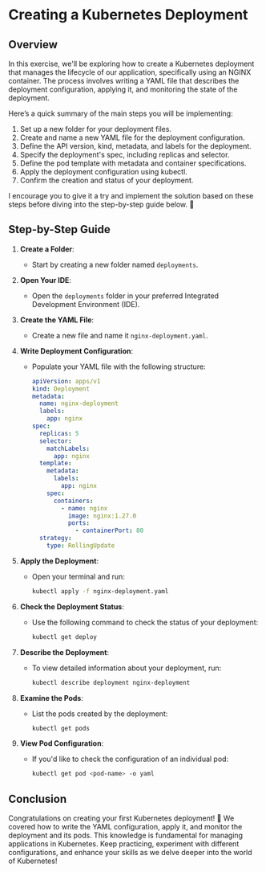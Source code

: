 # Creating a Kubernetes Deployment

## Overview

In this exercise, we'll be exploring how to create a Kubernetes deployment that manages the lifecycle of our application, specifically using an NGINX container. The process involves writing a YAML file that describes the deployment configuration, applying it, and monitoring the state of the deployment.

Here’s a quick summary of the main steps you will be implementing:

1. Set up a new folder for your deployment files.
2. Create and name a new YAML file for the deployment configuration.
3. Define the API version, kind, metadata, and labels for the deployment.
4. Specify the deployment's spec, including replicas and selector.
5. Define the pod template with metadata and container specifications.
6. Apply the deployment configuration using kubectl.
7. Confirm the creation and status of your deployment.

I encourage you to give it a try and implement the solution based on these steps before diving into the step-by-step guide below. 🌟

## Step-by-Step Guide

1. **Create a Folder**:

   - Start by creating a new folder named `deployments`.

2. **Open Your IDE**:

   - Open the `deployments` folder in your preferred Integrated Development Environment (IDE).

3. **Create the YAML File**:

   - Create a new file and name it `nginx-deployment.yaml`.

4. **Write Deployment Configuration**:

   - Populate your YAML file with the following structure:
     ```yaml
     apiVersion: apps/v1
     kind: Deployment
     metadata:
       name: nginx-deployment
       labels:
         app: nginx
     spec:
       replicas: 5
       selector:
         matchLabels:
           app: nginx
       template:
         metadata:
           labels:
             app: nginx
         spec:
           containers:
             - name: nginx
               image: nginx:1.27.0
               ports:
                 - containerPort: 80
       strategy:
         type: RollingUpdate
     ```

5. **Apply the Deployment**:

   - Open your terminal and run:
     ```bash
     kubectl apply -f nginx-deployment.yaml
     ```

6. **Check the Deployment Status**:

   - Use the following command to check the status of your deployment:
     ```bash
     kubectl get deploy
     ```

7. **Describe the Deployment**:

   - To view detailed information about your deployment, run:
     ```bash
     kubectl describe deployment nginx-deployment
     ```

8. **Examine the Pods**:

   - List the pods created by the deployment:
     ```bash
     kubectl get pods
     ```

9. **View Pod Configuration**:
   - If you'd like to check the configuration of an individual pod:
     ```bash
     kubectl get pod <pod-name> -o yaml
     ```

## Conclusion

Congratulations on creating your first Kubernetes deployment! 🎉 We covered how to write the YAML configuration, apply it, and monitor the deployment and its pods. This knowledge is fundamental for managing applications in Kubernetes. Keep practicing, experiment with different configurations, and enhance your skills as we delve deeper into the world of Kubernetes!

